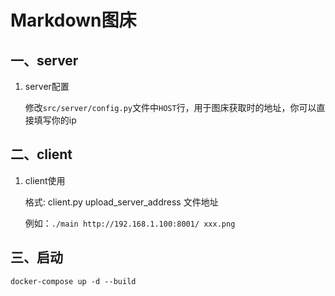 # Markdown图床

## 一、server

1. server配置

    修改`src/server/config.py`文件中`HOST`行，用于图床获取时的地址，你可以直接填写你的ip
## 二、client

1. client使用

    格式: client.py upload_server_address 文件地址

    例如：`./main http://192.168.1.100:8001/ xxx.png`

## 三、启动

`docker-compose up -d --build`